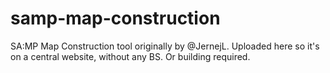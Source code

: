 # samp-map-construction
SA:MP Map Construction tool originally by @JernejL. Uploaded here so it's on a central website, without any BS. Or building required. 
